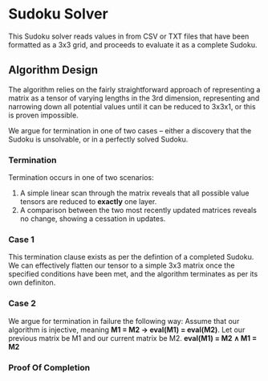# Sudoku Solver
This Sudoku solver reads values in from CSV or TXT files that have been formatted as a 3x3 grid, and proceeds to evaluate it as a complete Sudoku.

## Algorithm Design

  The algorithm relies on the fairly straightforward approach of representing a matrix as a tensor of varying lengths in the 3rd dimension,
  representing and narrowing down all potential values until it can be reduced to 3x3x1, or this is proven impossible.
  
  We argue for termination in one of two cases – either a discovery that the Sudoku is unsolvable, or in a perfectly solved Sudoku.

  ### Termination

  Termination occurs in one of two scenarios:
  1) A simple linear scan through the matrix reveals that all possible value tensors are reduced to **exactly** one layer.
  2) A comparison between the two most recently updated matrices reveals no change, showing a cessation in updates.

  ### Case 1
  This termination clause exists as per the defintion of a completed Sudoku. We can effectively flatten our tensor to a simple 3x3 matrix once the specified conditions have been met, 
  and the algorithm terminates as per its own definiton.
  
  ### Case 2
  We argue for termination in failure the following way:
  Assume that our algorithm is injective, meaning **M1 = M2 -> eval(M1) = eval(M2)**. 
  Let our previous matrix be M1 and our current matrix be M2. **eval(M1) = M2 ∧ M1 = M2**

  ### Proof Of Completion
  

     
